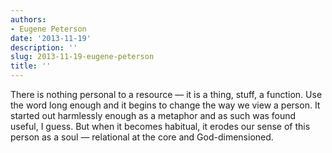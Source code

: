 ```yaml
---
authors:
- Eugene Peterson
date: '2013-11-19'
description: ''
slug: 2013-11-19-eugene-peterson
title: ''
---
```

There is nothing personal to a resource — it is a thing, stuff, a function. Use the word long enough and it begins to change the way we view a person. It started out harmlessly enough as a metaphor and as such was found useful, I guess. But when it becomes habitual, it erodes our sense of this person as a soul — relational at the core and God-dimensioned.



